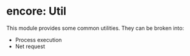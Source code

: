 encore: Util
===

This module provides some common utilities.  They can be broken into:

   - Process execution
   - Net request
